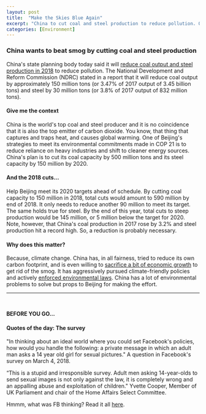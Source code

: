 ```yaml
---
layout: post
title:  "Make the Skies Blue Again"
excerpt: "China to cut coal and steel production to reduce pollution. Our quotes of the day are from Facebook's survey."
categories: [Environment]
---
```


### China wants to beat smog by cutting coal and steel production

China's state planning body today said it will <a href="https://www.reuters.com/article/us-china-parliament-steel-coal/china-to-cut-more-coal-steel-output-to-defend-blue-skies-idUSKBN1GH034" target="_blank">reduce coal output and steel production in 2018</a> to reduce pollution. The National Development and Reform Commission (NDRC) stated in a report that it will reduce coal output by approximately 150 million tons (or 3.47% of 2017 output of 3.45 billion tons) and steel by 30 million tons (or 3.8% of 2017 output of 832 million tons).

#### Give me the context

China is the world's top coal and steel producer and it is no coincidence that it is also the top emitter of carbon dioxide. You know, that thing that captures and traps heat, and causes global warming. One of Beijing's strategies to meet its environmental commitments made in COP 21 is to reduce reliance on heavy industries and shift to cleaner energy sources. China's plan is to cut its coal capacity by 500 million tons and its steel capacity by 150 million by 2020.

#### And the 2018 cuts...

Help Beijing meet its 2020 targets ahead of schedule. By cutting coal capacity to 150 million in 2018, total cuts would amount to 590 million by end of 2018. It only needs to reduce another 90 million to meet its target. The same holds true for steel. By the end of this year, total cuts to steep production would be 145 million, or 5 million below the target for 2020. Note, however, that China's coal production in 2017 rose by 3.2% and steel production hit a record high. So, a reduction is probably necessary.  

#### Why does this matter?

Because, climate change. China has, in all fairness, tried to reduce its own carbon footprint, and is even willing to <a href="https://www.sustainabilitymatters.info/environment/2017/12/26/china-growth.html" target="_blank">sacrifice a bit of economic growth</a> to get rid of the smog. It has aggressively pursued climate-friendly policies and actively <a href="https://www.sustainabilitymatters.info/diversity/environment/2017/12/06/women-fines.html" target="_blank">enforced environmental laws</a>. China has a lot of environmental problems to solve but props to Beijing for making the effort.

* * *
<br />

**BEFORE YOU GO...**

#### **Quotes of the day: The survey**

"In thinking about an ideal world where you could set Facebook's policies, how would you handle the following: a private message in which an adult man asks a 14 year old girl for sexual pictures." A question in Facebook's survey on March 4, 2018.

“This is a stupid and irresponsible survey. Adult men asking 14-year-olds to send sexual images is not only against the law, it is completely wrong and an appalling abuse and exploitation of children." Yvette Cooper, Member of UK Parliament and chair of the Home Affairs Select Committee.

Hmmm, what was FB thinking? Read it all <a href="https://www.theguardian.com/technology/2018/mar/05/facebook-men-children-sexual-images" target="_blank">here</a>.  
